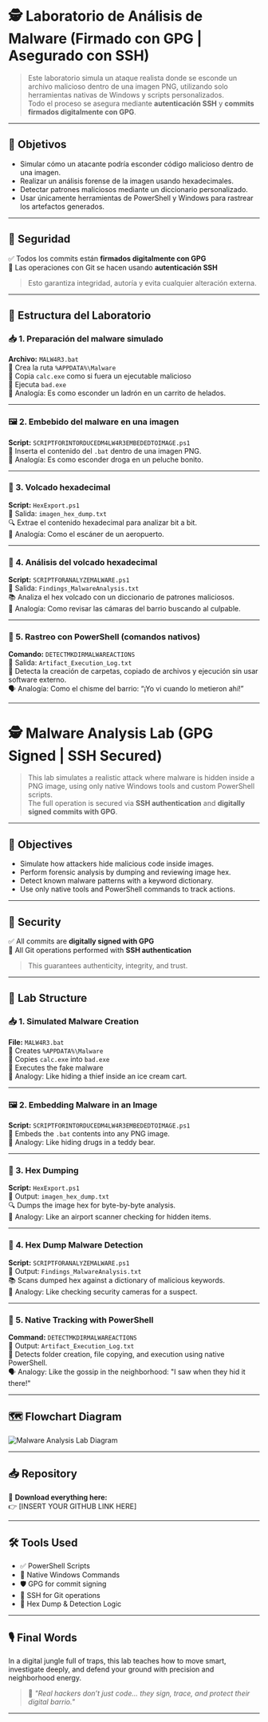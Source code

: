 <!-- 🚀 Neighborhood Cyber Lab: Malware Embedded in Images -->

# 🕵️ Laboratorio de Análisis de Malware (Firmado con GPG | Asegurado con SSH)

> Este laboratorio simula un ataque realista donde se esconde un archivo malicioso dentro de una imagen PNG, utilizando solo herramientas nativas de Windows y scripts personalizados.  
> Todo el proceso se asegura mediante **autenticación SSH** y **commits firmados digitalmente con GPG**.

---

## 🎯 Objetivos

- Simular cómo un atacante podría esconder código malicioso dentro de una imagen.
- Realizar un análisis forense de la imagen usando hexadecimales.
- Detectar patrones maliciosos mediante un diccionario personalizado.
- Usar únicamente herramientas de PowerShell y Windows para rastrear los artefactos generados.

---

## 🔐 Seguridad

✅ Todos los commits están **firmados digitalmente con GPG**  
🔗 Las operaciones con Git se hacen usando **autenticación SSH**  

> Esto garantiza integridad, autoría y evita cualquier alteración externa.

---

## 🧪 Estructura del Laboratorio

### 📥 1. Preparación del malware simulado
**Archivo:** `MALW4R3.bat`  
🔸 Crea la ruta `%APPDATA%\Malware`  
🔸 Copia `calc.exe` como si fuera un ejecutable malicioso  
🔸 Ejecuta `bad.exe`  
🧊 Analogía: Es como esconder un ladrón en un carrito de helados.

---

### 🖼️ 2. Embebido del malware en una imagen
**Script:** `SCRIPTFORINTORDUCEDM4LW4R3EMBEDEDTOIMAGE.ps1`  
🔸 Inserta el contenido del `.bat` dentro de una imagen PNG.  
🎁 Analogía: Es como esconder droga en un peluche bonito.

---

### 🧾 3. Volcado hexadecimal
**Script:** `HexExport.ps1`  
📄 Salida: `imagen_hex_dump.txt`  
🔍 Extrae el contenido hexadecimal para analizar bit a bit.  
🛂 Analogía: Como el escáner de un aeropuerto.

---

### 🧠 4. Análisis del volcado hexadecimal
**Script:** `SCRIPTFORANALYZEMALWARE.ps1`  
📄 Salida: `Findings_MalwareAnalysis.txt`  
📚 Analiza el hex volcado con un diccionario de patrones maliciosos.  
📸 Analogía: Como revisar las cámaras del barrio buscando al culpable.

---

### 🪪 5. Rastreo con PowerShell (comandos nativos)
**Comando:** `DETECTMKDIRMALWAREACTIONS`  
📄 Salida: `Artifact_Execution_Log.txt`  
📍 Detecta la creación de carpetas, copiado de archivos y ejecución sin usar software externo.  
🗣️ Analogía: Como el chisme del barrio: “¡Yo vi cuando lo metieron ahí!”

---

# 🕵️ Malware Analysis Lab (GPG Signed | SSH Secured)

> This lab simulates a realistic attack where malware is hidden inside a PNG image, using only native Windows tools and custom PowerShell scripts.  
> The full operation is secured via **SSH authentication** and **digitally signed commits with GPG**.

---

## 🎯 Objectives

- Simulate how attackers hide malicious code inside images.
- Perform forensic analysis by dumping and reviewing image hex.
- Detect known malware patterns with a keyword dictionary.
- Use only native tools and PowerShell commands to track actions.

---

## 🔐 Security

✅ All commits are **digitally signed with GPG**  
🔗 All Git operations performed with **SSH authentication**  

> This guarantees authenticity, integrity, and trust.

---

## 🧪 Lab Structure

### 📥 1. Simulated Malware Creation
**File:** `MALW4R3.bat`  
🔸 Creates `%APPDATA%\Malware`  
🔸 Copies `calc.exe` into `bad.exe`  
🔸 Executes the fake malware  
🧊 Analogy: Like hiding a thief inside an ice cream cart.

---

### 🖼️ 2. Embedding Malware in an Image
**Script:** `SCRIPTFORINTORDUCEDM4LW4R3EMBEDEDTOIMAGE.ps1`  
🔸 Embeds the `.bat` contents into any PNG image.  
🎁 Analogy: Like hiding drugs in a teddy bear.

---

### 🧾 3. Hex Dumping
**Script:** `HexExport.ps1`  
📄 Output: `imagen_hex_dump.txt`  
🔍 Dumps the image hex for byte-by-byte analysis.  
🛂 Analogy: Like an airport scanner checking for hidden items.

---

### 🧠 4. Hex Dump Malware Detection
**Script:** `SCRIPTFORANALYZEMALWARE.ps1`  
📄 Output: `Findings_MalwareAnalysis.txt`  
📚 Scans dumped hex against a dictionary of malicious keywords.  
📸 Analogy: Like checking security cameras for a suspect.

---

### 🪪 5. Native Tracking with PowerShell
**Command:** `DETECTMKDIRMALWAREACTIONS`  
📄 Output: `Artifact_Execution_Log.txt`  
📍 Detects folder creation, file copying, and execution using native PowerShell.  
🗣️ Analogy: Like the gossip in the neighborhood: "I saw when they hid it there!"

---

## 🗺️ Flowchart Diagram

![Malware Analysis Lab Diagram](sandbox:/mnt/data/A_flowchart_infographic_composed_of_four_horizonta.png)

---

## 📥 Repository
📁 **Download everything here:**  
👉 [INSERT YOUR GITHUB LINK HERE]

---

## 🛠️ Tools Used

- ✅ PowerShell Scripts
- 🧰 Native Windows Commands
- 🛡️ GPG for commit signing
- 🔐 SSH for Git operations
- 📂 Hex Dump & Detection Logic

---

## 🎙️ Final Words

In a digital jungle full of traps, this lab teaches how to move smart, investigate deeply, and defend your ground with precision and neighborhood energy.

> 🎯 _"Real hackers don’t just code… they sign, trace, and protect their digital barrio."_

---





